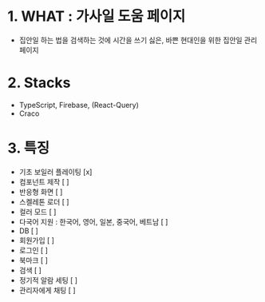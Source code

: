 # 1. WHAT : 가사일 도움 페이지
- 집안일 하는 법을 검색하는 것에 시간을 쓰기 싫은, 바쁜 현대인을 위한 집안일 관리 페이지

# 2. Stacks
- TypeScript, Firebase, (React-Query)
- Craco

# 3. 특징
- 기초 보일러 플레이팅 [x]
- 컴포넌트 제작 [ ]
- 반응형 화면 [ ]
- 스켈레톤 로더 [ ]
- 컬러 모드 [ ]
- 다국어 지원 : 한국어, 영어, 일본, 중국어, 베트남 [ ]
- DB [ ]
- 회원가입 [ ]
- 로그인 [ ]
- 북마크 [ ]
- 검색 [ ]
- 정기적 알람 세팅 [ ]
- 관리자에게 채팅 [ ]


